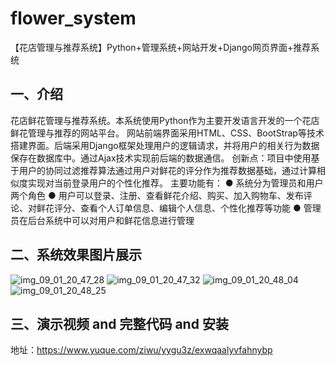 # flower_system
【花店管理与推荐系统】Python+管理系统+网站开发+Django网页界面+推荐系统

## 一、介绍
花店鲜花管理与推荐系统。本系统使用Python作为主要开发语言开发的一个花店鲜花管理与推荐的网站平台。
网站前端界面采用HTML、CSS、BootStrap等技术搭建界面。后端采用Django框架处理用户的逻辑请求，并将用户的相关行为数据保存在数据库中。通过Ajax技术实现前后端的数据通信。
创新点：项目中使用基于用户的协同过滤推荐算法通过用户对鲜花的评分作为推荐数据基础，通过计算相似度实现对当前登录用户的个性化推荐。
主要功能有：
● 系统分为管理员和用户两个角色
● 用户可以登录、注册、查看鲜花介绍、购买、加入购物车、发布评论、对鲜花评分、查看个人订单信息、编辑个人信息、个性化推荐等功能
● 管理员在后台系统中可以对用户和鲜花信息进行管理

## 二、系统效果图片展示
![img_09_01_20_47_28](https://github.com/user-attachments/assets/75897140-448e-49e1-9c7e-f996e1ac2b03)
![img_09_01_20_47_32](https://github.com/user-attachments/assets/a8a20d38-c3a8-4759-90a2-3e7482c01222)
![img_09_01_20_48_04](https://github.com/user-attachments/assets/6afd7771-4aff-4eeb-8e43-1a800eb70d29)
![img_09_01_20_48_25](https://github.com/user-attachments/assets/32fd604c-5163-489c-bb71-9e573325c5e4)




## 三、演示视频 and 完整代码 and 安装
地址：https://www.yuque.com/ziwu/yygu3z/exwqaalyvfahnybp
